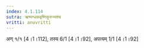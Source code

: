 ```yaml
---
index: 4.1.114
sutra: ऋष्यन्धकवृष्णिकुरुभ्यश्च
vritti: anuvritti
---
```


अण् १/१ [4।1।112], तस्य 6/1 [4।1।92], अपत्यम् 1/1 [4।1।92]